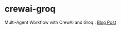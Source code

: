 # crewai-groq
Multi-Agent Workflow with CrewAI and Groq : [Blog Post](https://medium.com/@thallyscostalat/building-a-powerful-multi-agent-workflow-with-crewai-and-groq-55b4a1ba5cf6)
